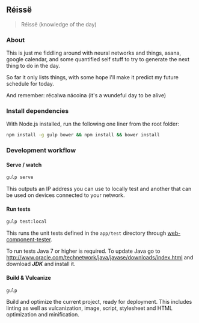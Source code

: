 ## Réissë

> Réissë (knowledge of the day)

### About

This is just me fiddling around with neural networks and things, asana, google
calendar, and some quantified self stuff to try to generate the next thing to do
in the day.

So far it only lists things, with some hope i'll make it predict my future
schedule for today.

And remember: récalwa nácoina (it's a wundeful day to be alive)

### Install dependencies

With Node.js installed, run the following one liner from the root folder:

```sh
npm install -g gulp bower && npm install && bower install
```

### Development workflow

#### Serve / watch

```sh
gulp serve
```

This outputs an IP address you can use to locally test and another that can be used on devices connected to your network.

#### Run tests

```sh
gulp test:local
```

This runs the unit tests defined in the `app/test` directory through [web-component-tester](https://github.com/Polymer/web-component-tester).

To run tests Java 7 or higher is required. To update Java go to http://www.oracle.com/technetwork/java/javase/downloads/index.html and download ***JDK*** and install it.

#### Build & Vulcanize

```sh
gulp
```

Build and optimize the current project, ready for deployment. This includes linting as well as vulcanization, image, script, stylesheet and HTML optimization and minification.
